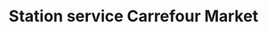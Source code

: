 ---
title: "Station service Carrefour Market"
url: /saint-remy-les-chevreuse/station-service-carrefour-market/
shop: gaz
---